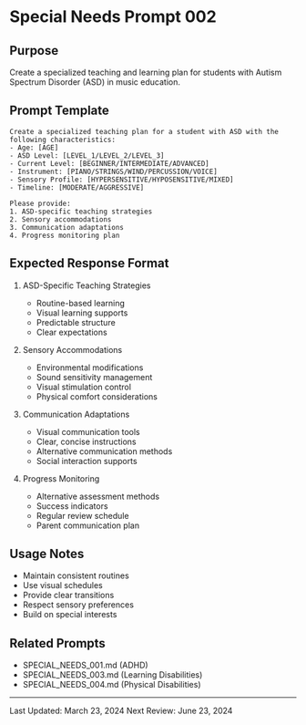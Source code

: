 # Special Needs Prompt 002

## Purpose
Create a specialized teaching and learning plan for students with Autism Spectrum Disorder (ASD) in music education.

## Prompt Template
```
Create a specialized teaching plan for a student with ASD with the following characteristics:
- Age: [AGE]
- ASD Level: [LEVEL_1/LEVEL_2/LEVEL_3]
- Current Level: [BEGINNER/INTERMEDIATE/ADVANCED]
- Instrument: [PIANO/STRINGS/WIND/PERCUSSION/VOICE]
- Sensory Profile: [HYPERSENSITIVE/HYPOSENSITIVE/MIXED]
- Timeline: [MODERATE/AGGRESSIVE]

Please provide:
1. ASD-specific teaching strategies
2. Sensory accommodations
3. Communication adaptations
4. Progress monitoring plan
```

## Expected Response Format
1. ASD-Specific Teaching Strategies
   - Routine-based learning
   - Visual learning supports
   - Predictable structure
   - Clear expectations

2. Sensory Accommodations
   - Environmental modifications
   - Sound sensitivity management
   - Visual stimulation control
   - Physical comfort considerations

3. Communication Adaptations
   - Visual communication tools
   - Clear, concise instructions
   - Alternative communication methods
   - Social interaction supports

4. Progress Monitoring
   - Alternative assessment methods
   - Success indicators
   - Regular review schedule
   - Parent communication plan

## Usage Notes
- Maintain consistent routines
- Use visual schedules
- Provide clear transitions
- Respect sensory preferences
- Build on special interests

## Related Prompts
- SPECIAL_NEEDS_001.md (ADHD)
- SPECIAL_NEEDS_003.md (Learning Disabilities)
- SPECIAL_NEEDS_004.md (Physical Disabilities)

---
Last Updated: March 23, 2024
Next Review: June 23, 2024 